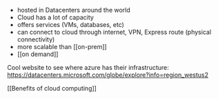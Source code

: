 - hosted in Datacenters around the world
- Cloud has a lot of capacity
- offers services (VMs, databases, etc)
- can connect to cloud through internet, VPN, Express route (physical connectivity)
- more scalable than [[on-prem]] 
- [[on demand]]

Cool website to see where azure has their infrastructure:
https://datacenters.microsoft.com/globe/explore?info=region_westus2


[[Benefits of cloud computing]]